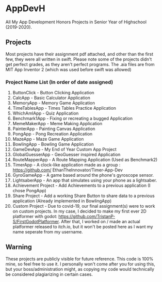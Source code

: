 # AppDevH
All My App Development Honors Projects in Senior Year of Highschool (2019-2020). 
## Projects
Most projects have their assignment pdf attached, and other than the first few, they were all written in swift. Please note some of the projects didn't get perfect grades, as they aren't perfect programs. The .aia files are from MIT App Inventor 2 (which was used before swift was allowed)
### Project Name List (In order of date assigned)
1. ButtonClick - Button Clicking Application
2. CalcApp - Basic Calculator Application
3. MemoryApp - Memory Game Application
4. TimeTablesApp - Times Tables Practice Application
5. WhichAmIApp - Quiz Application
6. Benchmark1App - Fixing or recreating a bugged Application
7. MemeMakerApp - Meme Making Application
8. PainterApp - Painting Canvas Application
9. PongApp - Pong Recreation Application
10. MazeApp - Maze Game Application
11. BowlingApp - Bowling Game Application
12. GameDevApp - My End of Year Custom App Project
13. GlobalGuesserApp - GeoGuesser inspired Application
14. RouteMapperApp - A Route Mapping Application (Used as Benchmark2)
15. TimerApp - A clock-like application made as a group : https://github.com/
EthanTheInnovator/Timer-App-Dev
16. GyroGameApp - A game based around the phone's gyroscope sensor.
17. LightsaberApp - An app that simulates using your phone as a lightsaber.
18. Achievement Project - Add Achievements to a previous application (I chose PongApp)
19. Share Project - Add a working Share Button to share data to a previous application (Already implemented in BowlingApp)
20. Custom Project - Due to covid-19, our final assignment(s) were to work on custom projects. In my case, I decided to make my first ever 2D platformer with godot: https://github.com/TristanP-S/FirstGodotPlatformer. After that, I worked on / made an actual platformer released to itch.io, but it won't be posted here as I want my name seperate from my username.
## Warning
These projects are publicly visible for future reference. This code is 100% mine, so feel free to use it. I personally won't come after you for using this, but your boss/administration might, as copying my code would technically be considered plagiarizing in certain cases.
